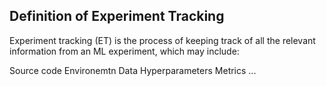 ## Definition of Experiment Tracking
Experiment tracking (ET) is the process of keeping track of all the relevant information from an ML experiment, which may include:

Source code
Environemtn
Data
Hyperparameters
Metrics
...